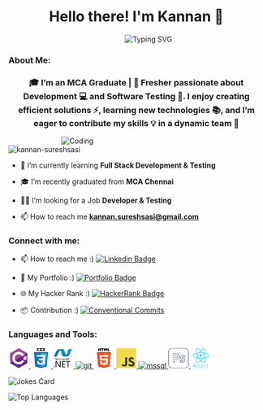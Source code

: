 <h1 align="center">Hello there! I'm Kannan 👋</h1>
<div align="center">
  &nbsp;&nbsp;&nbsp;&nbsp;&nbsp; &nbsp;&nbsp;&nbsp;&nbsp;&nbsp;
  <img src="https://readme-typing-svg.herokuapp.com?lines=Welcome+to+My+Profile!+%F0%9F%98%80" alt="Typing SVG"/>
</div>
<h3 align="left">About Me:</h3>

<h3 align="center">🎓 I’m an MCA Graduate | 🌱 Fresher passionate about Development 💻 and Software Testing 🧪. I enjoy creating efficient solutions ⚡, learning new technologies 📚, and I’m eager to contribute my skills 💡 in a dynamic team 🚀</h3>

<img align="right" alt="Coding" width="400" src="https://www.wingstechsolutions.com/wp-content/uploads/2022/03/full-stack-development.gif">

<p align="left"> <img src="https://komarev.com/ghpvc/?username=kannan-sureshsasi&label=Profile%20views&color=0e75b6&style=flat" alt="kannan-sureshsasi" /> </p>

- 🌱 I’m currently learning **Full Stack Development & Testing**

- 🎓 I’m recently graduated from **MCA Chennai**

- 👨‍💻 I’m looking for a Job **Developer & Testing**

- 📫 How to reach me **kannan.sureshsasi@gmail.com**


<h3 align="left">Connect with me:</h3>
<p align="left">
  
- 📫 How to reach me :) [![Linkedin Badge](https://img.shields.io/badge/-Kannan%20S-blue?style=flat&logo=Linkedin&logoColor=white)](https://www.linkedin.com/in/kannan-suresh/)  

- 🦄 My Portfolio :) [![Portfolio Badge](https://img.shields.io/badge/-Portfolio-purple?style=flat&logo=internet-explorer&logoColor=white)](https://kannan-s.carrd.co)  

- 🌐 My Hacker Rank :) [![HackerRank Badge](https://img.shields.io/badge/-HackerRank-green?style=flat&logo=Hackerrank&logoColor=white)](https://www.hackerrank.com/Kannan_Suresh)  

- 📦 Contribution :) [![Conventional Commits](https://img.shields.io/badge/Conventional%20Commits-1.0.0-%23FE5196?logo=conventionalcommits&logoColor=white)](https://conventionalcommits.org)  
</p>

<h3 align="left">Languages and Tools:</h3>
<p align="left"> <a href="https://www.w3schools.com/cs/" target="_blank" rel="noreferrer"> <img src="https://raw.githubusercontent.com/devicons/devicon/master/icons/csharp/csharp-original.svg" alt="csharp" width="40" height="40"/> </a> <a href="https://www.w3schools.com/css/" target="_blank" rel="noreferrer"> <img src="https://raw.githubusercontent.com/devicons/devicon/master/icons/css3/css3-original-wordmark.svg" alt="css3" width="40" height="40"/> </a> <a href="https://dotnet.microsoft.com/" target="_blank" rel="noreferrer"> <img src="https://raw.githubusercontent.com/devicons/devicon/master/icons/dot-net/dot-net-original-wordmark.svg" alt="dotnet" width="40" height="40"/> </a> <a href="https://git-scm.com/" target="_blank" rel="noreferrer"> <img src="https://www.vectorlogo.zone/logos/git-scm/git-scm-icon.svg" alt="git" width="40" height="40"/> </a> <a href="https://www.w3.org/html/" target="_blank" rel="noreferrer"> <img src="https://raw.githubusercontent.com/devicons/devicon/master/icons/html5/html5-original-wordmark.svg" alt="html5" width="40" height="40"/> </a> <a href="https://developer.mozilla.org/en-US/docs/Web/JavaScript" target="_blank" rel="noreferrer"> <img src="https://raw.githubusercontent.com/devicons/devicon/master/icons/javascript/javascript-original.svg" alt="javascript" width="40" height="40"/> </a> <a href="https://www.microsoft.com/en-us/sql-server" target="_blank" rel="noreferrer"> <img src="https://www.svgrepo.com/show/303229/microsoft-sql-server-logo.svg" alt="mssql" width="40" height="40"/> </a> <a href="https://www.photoshop.com/en" target="_blank" rel="noreferrer"> <img src="https://raw.githubusercontent.com/devicons/devicon/master/icons/photoshop/photoshop-line.svg" alt="photoshop" width="40" height="40"/> </a> <a href="https://reactjs.org/" target="_blank" rel="noreferrer"> <img src="https://raw.githubusercontent.com/devicons/devicon/master/icons/react/react-original-wordmark.svg" alt="react" width="40" height="40"/> </a> </p>

![Jokes Card](https://readme-jokes.vercel.app/api?hideBorder&theme=dark)
<div align="left"><img src="https://github-readme-stats.vercel.app/api/top-langs?username=kannan-sureshsasi&show_icons=true&locale=en&layout=compact" alt="Top Languages" /></div>
